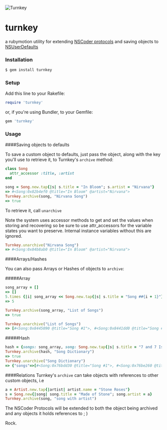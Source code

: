 ![Turnkey](/tk-logo.png)

turnkey
=======

a rubymotion utility for extending [NSCoder protocols](https://developer.apple.com/library/mac/documentation/cocoa/reference/foundation/Protocols/NSCoding_Protocol/Reference/Reference.html) and saving objects to [NSUserDefaults](https://developer.apple.com/library/ios/documentation/cocoa/reference/foundation/Classes/NSUserDefaults_Class/Reference/Reference.html)

### Installation

```bash
$ gem install turnkey
```

### Setup

Add this line to your Rakefile:

```ruby
require 'turnkey'
```

or, if you're using Bundler, to your Gemfile:

```ruby
gem 'turnkey'
```

### Usage
####Saving objects to defaults

To save a custom object to defaults, just pass the object, along with the key you'll use to retrieve it, to Turnkey's `archive` method:

```ruby
class Song
  attr_accessor :title, :artist
end

song = Song.new.tap{|s| s.title = "In Bloom"; s.artist = "Nirvana"}
=> #<Song:0x82b4ef0 @title="In Bloom" @artist="Nirvana">
Turnkey.archive(song, "Nirvana Song")
=> true
```
To retrieve it, call `unarchive`

Note the system uses accessor methods to get and set the values when storing and recovering so be sure to use attr_accessors for the variable states you want to preserve. Internal instance variables without this are ignored.

```ruby
Turnkey.unarchive("Nirvana Song")
=> #<Song:0x84b8ab0 @title="In Bloom" @artist="Nirvana">
```
####Arrays/Hashes

You can also pass Arrays or Hashes of objects to `archive`:

#####Array

```ruby
song_array = []
=> []
5.times {|i| song_array << Song.new.tap{|s| s.title = "Song ##{i + 1}"}}
=> 5

Turnkey.archive(song_array, "List of Songs")
=> true

Turnkey.unarchive("List of Songs")
=> [#<Song:0x8445090 @title="Song #1">, #<Song:0x8441dd0 @title="Song #2">, #<Song:0x8442110 @title="Song #3">, #<Song:0x8442450 @title="Song #4">, #<Song:0x8442820 @title="Song #5">]
```
#####Hash
```ruby
hash = {songs: song_array, song: Song.new.tap{|s| s.title = "7 and 7 Is"}}
Turnkey.archive(hash, "Song Dictionary")
=> true
Turnkey.unarchive("Song Dictionary")
=> {"songs"=>[#<Song:0x76bdd30 @title="Song #1">, #<Song:0x76be260 @title="Song #2">, #<Song:0x76be5a0 @title="Song #3">, #<Song:0x76be920 @title="Song #4">, #<Song:0x76bec60 @title="Song #5">], "song"=>#<Song:0x76bf000 @title="7 and 7 Is">}
```

####Relations
Turnkey's `archive` can take objects with references to other custom objects, i.e
```ruby
a = Artist.new.tap{|artist| artist.name = "Stone Roses"}
s = Song.new{|song| song.title = "Made of Stone"; song.artist = a}
Turnkey.archive(song, "song with artist")
```
The NSCoder Protocols will be extended to both the object being archived and any objects it holds references to ; )

Rock.

